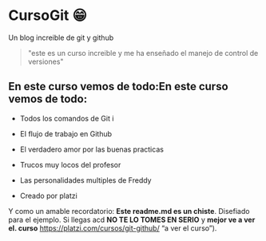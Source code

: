 # CursoGit 😁
Un blog increible de git y github

> "este es un curso increible y me ha enseñado el manejo de control de versiones"

## En este curso vemos de todo:En este curso vemos de todo:
* Todos los comandos de Git i

* EI flujo de trabajo en Github

* El verdadero amor por las buenas practicas

* Trucos muy locos del profesor

* Las personalidades multiples de Freddy

* Creado por platzi



Y como un amable recordatorio: **Este readme.md es un chiste**. Disefiado
para el ejemplo. Si llegas acd **NO TE LO TOMES EN SERIO** y **mejor ve a ver el.
curso** https://platzi.com/cursos/git-github/ “a ver el curso”).

